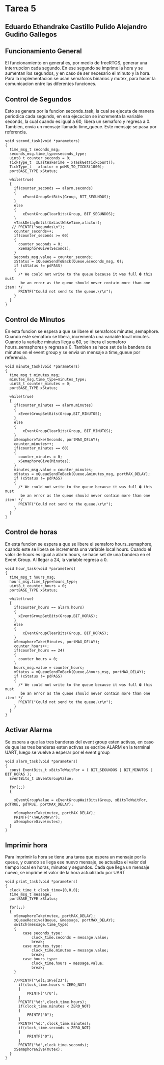 # Tarea 5
## Eduardo Ethandrake Castillo Pulido		Alejandro Gudiño Gallegos
## Funcionamiento General
El funcionamiento en general es, por medio de freeRTOS, generar una interrupcion cada segundo. En ese segundo se imprime la hora y se aumentan los segundos, y en caso de ser necesario el minuto y la hora. Para la implementacion se usan semaforos binarios y mutex, para hacer la comunicacion entre las diferentes funciones.


## Control de Segundos
Esto se genera por la funcion seconds_task, la cual se ejecuta de manera periodica cada segundo, en esa ejecucion se incrementa la variable seconds, la cual cuando es igual a 60, libera un semaforo y regresa a 0. Tambien, envia un mensaje llamado time_queue. Este mensaje se pasa por referencia.
```
void second_task(void *parameters)
{
  time_msg_t seconds_msg;
  seconds_msg.time_type=seconds_type;
  uint8_t counter_seconds = 0;
  TickType_t  xLastWakeTime = xTaskGetTickCount();
  TickType_t   xfactor = pdMS_TO_TICKS(1000);
  portBASE_TYPE xStatus;

  while(true)
  {
	if(counter_seconds == alarm.seconds)
	{
		xEventGroupSetBits(Group, BIT_SEGUNDOS);
	}
	else
	{
		xEventGroupClearBits(Group, BIT_SEGUNDOS);
	}
    vTaskDelayUntil(&xLastWakeTime,xfactor);
   // PRINTF("segundos\n");
    counter_seconds++;
    if(counter_seconds >= 60)
    {
      counter_seconds = 0;
      xSemaphoreGive(Seconds);
    }
    seconds_msg.value = counter_seconds;
    xStatus = xQueueSendToBack(Queue,&seconds_msg, 0);
    if (xStatus != pdPASS)
	{
	  /* We could not write to the queue because it was full � this must
	   be an error as the queue should never contain more than one item! */
	  PRINTF("Could not send to the queue.\r\n");
	}
  }
}
```
## Control de Minutos
En esta funcion se espera a que se libere el semaforos minutes_semaphore. Cuando este semaforo se libera, incrementa una variable local minutes. Cuando la varialbe minutes llega a 60, se libera el semaforo hours_semaphores y regresa a 0. Tambien se hace set de la bandera de minutes en el event group y se envia un mensaje a time_queue por referencia.
```
void minute_task(void *parameters)
{
  time_msg_t minutes_msg;
  minutes_msg.time_type=minutes_type;
  uint8_t counter_minutes = 0;
  portBASE_TYPE xStatus;

  while(true)
  {
	if(counter_minutes == alarm.minutes)
	{
	  xEventGroupSetBits(Group,BIT_MINUTOS);
	}
	else
	{
		xEventGroupClearBits(Group, BIT_MINUTOS);
	}
    xSemaphoreTake(Seconds, portMAX_DELAY);
    counter_minutes++;
    if(counter_minutes == 60)
    {
      counter_minutes = 0;
      xSemaphoreGive(Minutes);
    }
    minutes_msg.value = counter_minutes;
    xStatus = xQueueSendToBack(Queue,&minutes_msg, portMAX_DELAY);
    if (xStatus != pdPASS)
	{
	  /* We could not write to the queue because it was full � this must
	   be an error as the queue should never contain more than one item! */
	  PRINTF("Could not send to the queue.\r\n");
	}
  }
}
```
## Control de horas
En esta funcion se espera a que se libere el semaforo hours_semaphore, cuando este se libera se incrementa una variable local hours. Cuando el valor de hours es igual a alarm.hours, se hace set de una bandera en el Event Group. Al llegar a 24, la variable regresa a 0.
```
void hour_task(void *parameters)
{
  time_msg_t hours_msg;
  hours_msg.time_type=hours_type;
  uint8_t counter_hours = 0;
  portBASE_TYPE xStatus;

  while(true)
  {
    if(counter_hours == alarm.hours)
    {
	  xEventGroupSetBits(Group,BIT_HORAS);
    }
	else
	{
		xEventGroupClearBits(Group, BIT_HORAS);
	}
    xSemaphoreTake(Minutes, portMAX_DELAY);
    counter_hours++;
    if(counter_hours == 24)
    {
      counter_hours = 0;
    }
    hours_msg.value = counter_hours;
    xStatus = xQueueSendToBack(Queue,&hours_msg, portMAX_DELAY);
    if (xStatus != pdPASS)
	{
	  /* We could not write to the queue because it was full � this must
	   be an error as the queue should never contain more than one item! */
	  PRINTF("Could not send to the queue.\r\n");
	}
  }
}
```
## Activar Alarma
Se espera a que las tres banderas del event group esten activas, en caso de que las tres banderas esten activas se escribe ALARM en la terminal UART, luego se vuelve a esperar por el event group
```
void alarm_task(void *parameters)
{
  const EventBits_t xBitsToWaitFor = ( BIT_SEGUNDOS | BIT_MINUTOS | BIT_HORAS );
  EventBits_t xEventGroupValue;

  for(;;)
  {

    xEventGroupValue = xEventGroupWaitBits(Group, xBitsToWaitFor, pdTRUE, pdTRUE, portMAX_DELAY);

    xSemaphoreTake(mutex, portMAX_DELAY);
    PRINTF("\nALARMA\n");
    xSemaphoreGive(mutex);
  }
}
```
## Imprimir hora
Para imprimir la hora se tiene una tarea que espera un mensaje por la queue, y cuando se llega ese nuevo mensaje, se actualiza el valor del tiempo local en horas, minutos y segundos. Cada que llega un mensaje nuevo, se imprime el valor de la hora actualizado por UART
```
void print_task(void *parameters)
{
  clock_time_t clock_time={0,0,0};
  time_msg_t message;
  portBASE_TYPE xStatus;

  for(;;)
  {
    xSemaphoreTake(mutex, portMAX_DELAY);
    xQueueReceive(Queue, &message, portMAX_DELAY);
    switch(message.time_type)
    {
    	case seconds_type:
    		clock_time.seconds = message.value;
    		break;
    	case minutes_type:
    		clock_time.minutes = message.value;
    		break;
    	case hours_type:
    		clock_time.hours = message.value;
    		break;
    }

    //PRINTF("\e[1;1H\e[2J");
      if(clock_time.hours < ZERO_NOT)
      {
    	  PRINTF("\r0");
      }
      PRINTF("%d:",clock_time.hours);
      if(clock_time.minutes < ZERO_NOT)
      {
    	  PRINTF("0");
      }
      PRINTF("%d:",clock_time.minutes);
      if(clock_time.seconds < ZERO_NOT)
      {
    	  PRINTF("0");
      }
      PRINTF("%d",clock_time.seconds);
    xSemaphoreGive(mutex);
  }
}
```
